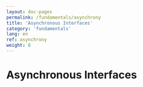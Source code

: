 ```yaml
---
layout: doc-pages
permalink: /fundamentals/asynchrony
title: 'Asynchronous Interfaces'
category: 'fundamentals'
lang: en
ref: asynchrony
weight: 8
---
```


# Asynchronous Interfaces
